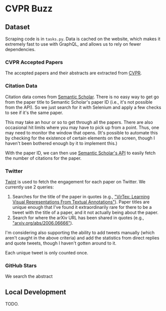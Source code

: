 # CVPR Buzz

## Dataset

Scraping code is in `tasks.py`. Data is cached on the website, which makes it extremely fast to use with GraphQL, and allows us to rely on fewer dependencies.

### CVPR Accepted Papers

The accepted papers and their abstracts are extracted from [CVPR](https://openaccess.thecvf.com/CVPR2021?day=all).

### Citation Data

Citation data comes from [Semantic Scholar](https://semanticscholar.org). There is no easy way to get go from the paper title to Semantic Scholar's paper ID (i.e., it's not possible from the API). So we just search for it with Selenium and apply a few checks to see if it's the same paper.

This may take an hour or so to get through all the papers. There are also occasional hit limits where you may have to pick up from a point. Thus, one may need to monitor the window that opens. (It's possible to automate this by checking for the existence of certain elements on the screen, though I haven't been bothered enough by it to implement this.)

With the paper ID, we can then use [Semantic Scholar's API](https://api.semanticscholar.org/) to easily fetch the number of citations for the paper.

### Twitter

[Twint](https://github.com/twintproject/twint) is used to fetch the engagement for each paper on Twitter. We currently use 2 queries:

1. Searches for the title of the paper in quotes (e.g., ["VirTex: Learning Visual Representations From Textual Annotations"](https://twitter.com/search?q=%22VirTex%3A%20Learning%20Visual%20Representations%20From%20Textual%20Annotations%22&src=typed_query&f=live)). Paper titles are unique enough that I've found it extraordinarily rare for there to be a tweet with the title of a paper, and it not actually being about the paper.
2. Search for where the arXiv URL has been shared in quotes (e.g., ["arxiv.org/abs/2006.06666"](https://twitter.com/search?q=arxiv.org%2Fabs%2F2006.06666&src=typed_query&f=live)).

I'm considering also supporting the ability to add tweets manually (which aren't caught in the above criteria) and add the statistics from direct replies and quote tweets, though I haven't gotten around to it.

Each unique tweet is only counted once.

### GitHub Stars

We search the abstract

## Local Development

TODO.
